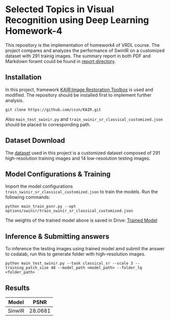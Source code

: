 # Selected Topics in Visual Recognition using Deep Learning Homework-4

This repository is the implementation of homework4 of VRDL course. The project compares and analyzes the performance of SwinIR on a customized dataset with 291 trainig images. The summary report in both PDF and Markdown foramt could be found in [report directory](./report/).

## Installation

In this project, framework [KAIR:Image Restoration Toolbox](https://github.com/cszn/KAIR) is used and modified. The repository should be installed first to implement further analysis.

```
git clone https://github.com/cszn/KAIR.git
```

Also `main_test_swinir.py` and `train_swinir_sr_classical_customized.json` should be placed to corresponding path.

## Dataset Download
The [dataset](https://drive.google.com/file/d/1vZH70ai2hj7uIADSm1XQqqMI8N4ue1m2/view?usp=sharing) used in this project is a customized dataset composed of 291 high-resolution training images and 14 low-resolution testing images.

## Model Configurations & Training
Import the model configurations `train_swinir_sr_classical_customized.json` to train the models. Run the following commands:

```
python main_train_psnr.py --opt options/swinir/train_swinir_sr_classical_customized.json
```

The weights of the trained model above is saved in Drive: [Trained Model](https://drive.google.com/file/d/1vwL1xyrlNpLLS8Qf1HChS6TDVb5Yj9-U/view?usp=sharing)

## Inference & Submitting answers

To inference the testing images using trained model amd submit the answer to codalab, run this to generate folder with high-resolution images.

```
python main_test_swinir.py --task classical_sr --scale 3 --training_patch_size 48 --model_path <model_path> --folder_lq <folder_path>
```

## Results
| Model | PSNR |
| ----- | ---- |
| SinwIR| 28.0681 |
